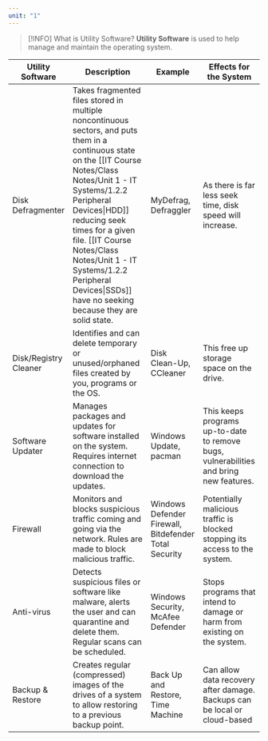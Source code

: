 ```yaml
---
unit: "1"
---
```


> [!INFO] What is Utility Software?
> **Utility Software** is used to help manage and maintain the operating system.

| Utility Software      | Description                                                                                                                                                                                                                                                                                                                                                          | Example                                               | Effects for the System                                                                 |
| --------------------- | -------------------------------------------------------------------------------------------------------------------------------------------------------------------------------------------------------------------------------------------------------------------------------------------------------------------------------------------------------------------- | ----------------------------------------------------- | -------------------------------------------------------------------------------------- |
| Disk Defragmenter     | Takes fragmented files stored in multiple noncontinuous sectors, and puts them in a continuous state on the [[IT Course Notes/Class Notes/Unit 1 - IT Systems/1.2.2 Peripheral Devices\|HDD]] reducing seek times for a given file. [[IT Course Notes/Class Notes/Unit 1 - IT Systems/1.2.2 Peripheral Devices\|SSDs]] have no seeking because they are solid state. | MyDefrag, Defraggler                                  | As there is far less seek time, disk speed will increase.                              |
| Disk/Registry Cleaner | Identifies and can delete temporary or unused/orphaned files created by you, programs or the OS.                                                                                                                                                                                                                                                                     | Disk Clean-Up, CCleaner                               | This free up storage space on the drive.                                               |
| Software Updater      | Manages packages and updates for software installed on the system. Requires internet connection to download the updates.                                                                                                                                                                                                                                             | Windows Update, pacman                                | This keeps programs up-to-date to remove bugs, vulnerabilities and bring new features. |
| Firewall              | Monitors and blocks suspicious traffic coming and going via the network. Rules are made to block malicious traffic.                                                                                                                                                                                                                                                  | Windows Defender Firewall, Bitdefender Total Security | Potentially malicious traffic is blocked stopping its access to the system.            |
| Anti-virus            | Detects suspicious files or software like malware, alerts the user and can quarantine and delete them. Regular scans can be scheduled.                                                                                                                                                                                                                               | Windows Security, McAfee Defender                     | Stops programs that intend to damage or harm from existing on the system.              |
| Backup & Restore      | Creates regular (compressed) images of the drives of a system to allow restoring to a previous backup point.                                                                                                                                                                                                                                                         | Back Up and Restore, Time Machine                     | Can allow data recovery after damage. Backups can be local or cloud-based              |
